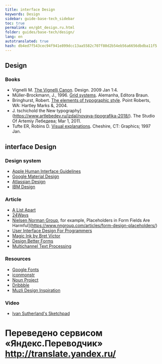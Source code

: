 ```yaml
---
title: interface Design
keywords: Design
sidebar: guide-base-tech_sidebar
toc: true
permalink: en/gbt_design.ru.html
folder: guides/base-tech/design/
lang: en 
autotranslated: true 
hash: db4ed7f543cec94f941e899dcc13aa5582c707f80d2b54eb56a6656dbdba11f5
---
```


## Design

### Books

* Vignelli M. [The Vignelli Canon](https://www.lars-mueller-publishers.com/vignelli-canon). Design. 2009 Jan 1:4.
* Müller-Brockmann, J., 1996. [Grid systems](https://www.amazon.com/dp/3721201450). Alemanha, Editora Braun.
* Bringhurst, Robert. [The elements of typographic style](https://www.amazon.com/dp/0881791326). Point Roberts, WA: Hartley Marks &, 2004.
* J. tschichold the New typography](https://www.artlebedev.ru/izdal/novaya-tipografika-2018/). The Studio Of Artemiy Лебедева; Mar 1, 2011.
* Tufte ER, Robins D. [Visual explanations](https://www.amazon.com/dp/1930824157). Cheshire, CT: Graphics; 1997 Jan.

## interface Design

### Design system

* [Apple Human Interface Guidelines](https://developer.apple.com/design/human-interface-guidelines/)
* [Google Material Design](https://material.io/design/)
* [Atlassian Design](https://atlassian.design/)
* [IBM Design](https://www.ibm.com/design/language/)

### Article

* [A List Apart](https://alistapart.com)
* [24Ways](https://24ways.org/)
* [Nielsen Norman Group](https://www.nngroup.com/), for example, Placeholders in Form Fields Are Harmful](https://www.nngroup.com/articles/form-design-placeholders/)
* [User Interface Design For Programmers](https://www.joelonsoftware.com/2001/10/24/user-interface-design-for-programmers/)
* [Magic Ink by Bret Victor](http://worrydream.com/MagicInk/)
* [Design Better Forms](https://uxdesign.cc/design-better-forms-96fadca0f49c)
* [Multichannel Text Processing](https://ia.net/topics/multichannel-text-processing)

### Resources

* [Google Fonts](https://fonts.google.com/)
* [iconmonstr](https://iconmonstr.com/)
* [Noun Project](https://thenounproject.com/)
* [Dribbble](https://dribbble.com/)
* [Muzli Design Inspiration](https://medium.muz.li/)

### Video

* [Ivan Sutherland's Sketchpad](https://www.youtube.com/watch?v=5RyU50qbvzQ)


 # Переведено сервисом «Яндекс.Переводчик» http://translate.yandex.ru/